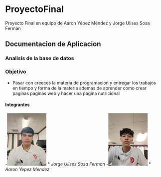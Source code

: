 # ProyectoFinal
Proyecto Final en equipo de Aaron Yépez Méndez y Jorge Ulises Sosa Ferman
## Documentacion de Aplicacion
### Analisis de la base de datos

### Objetivo
- Pasar con creeces la materia de programacion y entregar los trabajos en tiempo y forma de la materia ademas de aprender como crear paginas paginas web y hacer una pagina nutricional
#### Integrantes
-<img src="https://github.com/AaronYepez/NutriApp/blob/main/sosin.jpg" alt="Foto" width="25%" height="25%"> ° *Jorge Ulises Sosa Ferman*
-<img src="https://github.com/AaronYepez/NutriApp/blob/main/MyLove.jpg" alt="Foto" width="25%" height="25%"> ° *Aaron Yepez Mendez*

